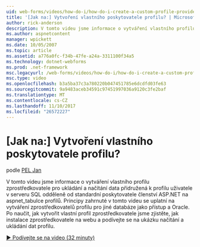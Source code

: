 ```yaml
---
uid: web-forms/videos/how-do-i/how-do-i-create-a-custom-profile-provider
title: '[Jak na:] Vytvoření vlastního poskytovatele profilu? | Microsoft Docs'
author: rick-anderson
description: V tomto videu jsme informace o vytváření vlastního profilu zprostředkovatele pro ukládání a načítání data přidružená k profilu uživatele v oddělené od t tabulek systému SQL Server...
ms.author: aspnetcontent
manager: wpickett
ms.date: 10/05/2007
ms.topic: article
ms.assetid: a776a0fc-f34b-47fe-a24a-3311100f34a5
ms.technology: dotnet-webforms
ms.prod: .net-framework
msc.legacyurl: /web-forms/videos/how-do-i/how-do-i-create-a-custom-profile-provider
msc.type: video
ms.openlocfilehash: b3a5ba37c3a780220b047451785e6dcdfd03fe63
ms.sourcegitcommit: 9a9483aceb34591c97451997036a9120c3fe2baf
ms.translationtype: MT
ms.contentlocale: cs-CZ
ms.lasthandoff: 11/10/2017
ms.locfileid: "26572227"
---
```

<a name="how-do-i-create-a-custom-profile-provider"></a>[Jak na:] Vytvoření vlastního poskytovatele profilu?
====================
podle [PEL Jan](https://twitter.com/chrispels)

V tomto videu jsme informace o vytváření vlastního profilu zprostředkovatele pro ukládání a načítání data přidružená k profilu uživatele v serveru SQL odděleně od standardní poskytovatele členství ASP.NET na aspnet\_tabulce profilů. Principy zahrnuté v tomto videu se uplatní na vytváření zprostředkovatelů profilu pro jiné databáze jako přístup a Oracle. Po naučit, jak vytvořit vlastní profil zprostředkovatele jsme zjistěte, jak instalace zprostředkovatele na webu a podívejte se na ukázku načítání a ukládání dat profilu.

[&#9654; Podívejte se na video (32 minuty)](https://channel9.msdn.com/Blogs/ASP-NET-Site-Videos/how-do-i-create-a-custom-profile-provider)
